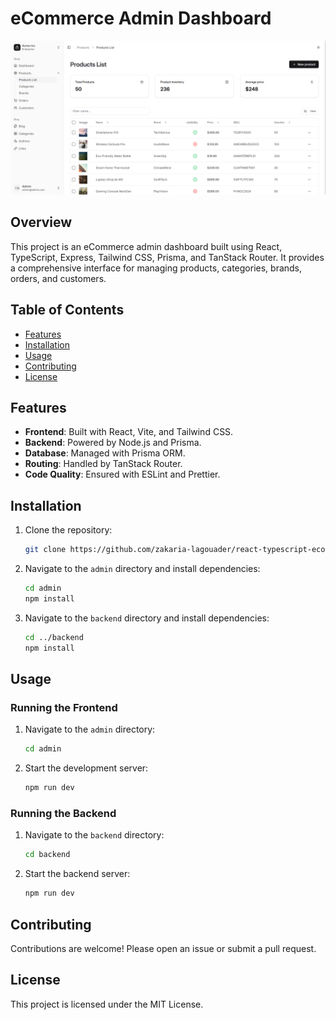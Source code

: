 # eCommerce Admin Dashboard

![Project Screenshot](screenshot.png)

## Overview

This project is an eCommerce admin dashboard built using React, TypeScript, Express, Tailwind CSS, Prisma, and TanStack Router. It provides a comprehensive interface for managing products, categories, brands, orders, and customers.

## Table of Contents

-    [Features](#features)
-    [Installation](#installation)
-    [Usage](#usage)
-    [Contributing](#contributing)
-    [License](#license)

## Features

-    **Frontend**: Built with React, Vite, and Tailwind CSS.
-    **Backend**: Powered by Node.js and Prisma.
-    **Database**: Managed with Prisma ORM.
-    **Routing**: Handled by TanStack Router.
-    **Code Quality**: Ensured with ESLint and Prettier.

## Installation

1. Clone the repository:

     ```sh
     git clone https://github.com/zakaria-lagouader/react-typescript-ecommerce-project
     ```

2. Navigate to the `admin` directory and install dependencies:

     ```sh
     cd admin
     npm install
     ```

3. Navigate to the `backend` directory and install dependencies:
     ```sh
     cd ../backend
     npm install
     ```

## Usage

### Running the Frontend

1. Navigate to the `admin` directory:

     ```sh
     cd admin
     ```

2. Start the development server:
     ```sh
     npm run dev
     ```

### Running the Backend

1. Navigate to the `backend` directory:

     ```sh
     cd backend
     ```

2. Start the backend server:
     ```sh
     npm run dev
     ```

## Contributing

Contributions are welcome! Please open an issue or submit a pull request.

## License

This project is licensed under the MIT License.
